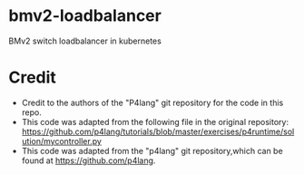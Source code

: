 # bmv2-loadbalancer
BMv2 switch loadbalancer in kubernetes

# Credit
- Credit to the authors of the "P4lang" git repository for the code in this repo.
- This code was adapted from the following file in the original repository: https://github.com/p4lang/tutorials/blob/master/exercises/p4runtime/solution/mycontroller.py
- This code was adapted from the "p4lang" git repository,which can be found at https://github.com/p4lang.
